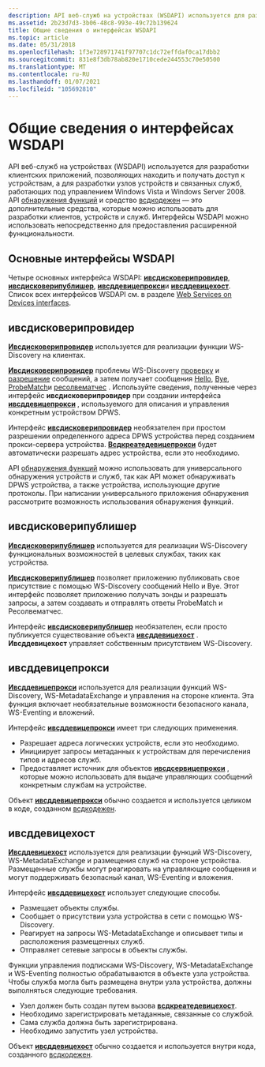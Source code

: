 ```yaml
---
description: API веб-служб на устройствах (WSDAPI) используется для разработки клиентских приложений, позволяющих находить и получать доступ к устройствам, а для разработки узлов устройств и связанных служб, работающих под управлением Windows Vista и Windows Server 2008.
ms.assetid: 2b23d7d3-3b06-48c8-993e-49c72b139624
title: Общие сведения о интерфейсах WSDAPI
ms.topic: article
ms.date: 05/31/2018
ms.openlocfilehash: 1f3e728971741f97707c1dc72effdaf0ca17dbb2
ms.sourcegitcommit: 831e8f3db78ab820e1710cede244553c70e50500
ms.translationtype: MT
ms.contentlocale: ru-RU
ms.lasthandoff: 01/07/2021
ms.locfileid: "105692810"
---
```

# <a name="overview-of-the-wsdapi-interfaces"></a>Общие сведения о интерфейсах WSDAPI

API веб-служб на устройствах (WSDAPI) используется для разработки клиентских приложений, позволяющих находить и получать доступ к устройствам, а для разработки узлов устройств и связанных служб, работающих под управлением Windows Vista и Windows Server 2008. API [обнаружения функций](/previous-versions/windows/desktop/fundisc/fd-portal) и средство [всдкодежен](web-services-for-devices-code-generator.md) — это дополнительные средства, которые можно использовать для разработки клиентов, устройств и служб. Интерфейсы WSDAPI можно использовать непосредственно для предоставления расширенной функциональности.

## <a name="major-wsdapi-interfaces"></a>Основные интерфейсы WSDAPI

Четыре основных интерфейса WSDAPI: [**ивсдисковерипровидер**](/windows/desktop/api/WsdDisco/nn-wsddisco-iwsdiscoveryprovider), [**ивсдисковерипублишер**](/windows/desktop/api/WsdDisco/nn-wsddisco-iwsdiscoverypublisher), [**ивсддевицепрокси**](/windows/desktop/api/WsdClient/nn-wsdclient-iwsddeviceproxy)и [**ивсддевицехост**](/windows/desktop/api/WsdHost/nn-wsdhost-iwsddevicehost). Список всех интерфейсов WSDAPI см. в разделе [Web Services on Devices interfaces](web-services-for-devices-interfaces.md).

## <a name="iwsdiscoveryprovider"></a>ивсдисковерипровидер

[**Ивсдисковерипровидер**](/windows/desktop/api/WsdDisco/nn-wsddisco-iwsdiscoveryprovider) используется для реализации функции WS-Discovery на клиентах.

[**Ивсдисковерипровидер**](/windows/desktop/api/WsdDisco/nn-wsddisco-iwsdiscoveryprovider) проблемы WS-Discovery [проверку](probe-message.md) и [разрешение](resolve-message.md) сообщений, а затем получает сообщения [Hello](hello-message.md), [Bye](bye-message.md), [ProbeMatch](probematches-message.md)и [ресолвематчес](resolvematches-message.md) . Используйте сведения, полученные через интерфейс **ивсдисковерипровидер** при создании интерфейса [**ивсддевицепрокси**](/windows/desktop/api/WsdClient/nn-wsdclient-iwsddeviceproxy) , используемого для описания и управления конкретным устройством DPWS.

Интерфейс [**ивсдисковерипровидер**](/windows/desktop/api/WsdDisco/nn-wsddisco-iwsdiscoveryprovider) необязателен при простом разрешении определенного адреса DPWS устройства перед созданием прокси-сервера устройства. [**Всдкреатедевицепрокси**](/windows/desktop/api/WsdClient/nf-wsdclient-wsdcreatedeviceproxy) будет автоматически разрешать адрес устройства, если это необходимо.

API [обнаружения функций](/previous-versions/windows/desktop/fundisc/fd-portal) можно использовать для универсального обнаружения устройств и служб, так как API может обнаруживать DPWS устройства, а также устройства, использующие другие протоколы. При написании универсального приложения обнаружения рассмотрите возможность использования обнаружения функций.

## <a name="iwsdiscoverypublisher"></a>ивсдисковерипублишер

[**Ивсдисковерипублишер**](/windows/desktop/api/WsdDisco/nn-wsddisco-iwsdiscoverypublisher) используется для реализации WS-Discovery функциональных возможностей в целевых службах, таких как устройства.

[**Ивсдисковерипублишер**](/windows/desktop/api/WsdDisco/nn-wsddisco-iwsdiscoverypublisher) позволяет приложению публиковать свое присутствие с помощью WS-Discovery сообщений Hello и Bye. Этот интерфейс позволяет приложению получать зонды и разрешать запросы, а затем создавать и отправлять ответы ProbeMatch и Ресолвематчес.

Интерфейс [**ивсдисковерипублишер**](/windows/desktop/api/WsdDisco/nn-wsddisco-iwsdiscoverypublisher) необязателен, если просто публикуется существование объекта [**ивсддевицехост**](/windows/desktop/api/WsdHost/nn-wsdhost-iwsddevicehost) . **Ивсддевицехост** управляет собственным присутствием WS-Discovery.

## <a name="iwsddeviceproxy"></a>ивсддевицепрокси

[**Ивсддевицепрокси**](/windows/desktop/api/WsdClient/nn-wsdclient-iwsddeviceproxy) используется для реализации функций WS-Discovery, WS-MetadataExchange и управления на стороне клиента. Эта функция включает необязательные возможности безопасного канала, WS-Eventing и вложений.

Интерфейс [**ивсддевицепрокси**](/windows/desktop/api/WsdClient/nn-wsdclient-iwsddeviceproxy) имеет три следующих применения.

-   Разрешает адреса логических устройств, если это необходимо.
-   Инициирует запросы метаданных к устройствам для перечисления типов и адресов служб.
-   Предоставляет источник для объектов [**ивсдсервицепрокси**](/windows/desktop/api/WsdClient/nn-wsdclient-iwsdserviceproxy) , которые можно использовать для выдаче управляющих сообщений конкретным службам на устройстве.

Объект [**ивсддевицепрокси**](/windows/desktop/api/WsdClient/nn-wsdclient-iwsddeviceproxy) обычно создается и используется целиком в коде, созданном [всдкодежен](web-services-for-devices-code-generator.md).

## <a name="iwsddevicehost"></a>ивсддевицехост

[**Ивсддевицехост**](/windows/desktop/api/WsdHost/nn-wsdhost-iwsddevicehost) используется для реализации функций WS-Discovery, WS-MetadataExchange и размещения служб на стороне устройства. Размещенные службы могут реагировать на управляющие сообщения и могут поддерживать безопасный канал, WS-Eventing и вложения.

Интерфейс [**ивсддевицехост**](/windows/desktop/api/WsdHost/nn-wsdhost-iwsddevicehost) использует следующие способы.

-   Размещает объекты службы.
-   Сообщает о присутствии узла устройства в сети с помощью WS-Discovery.
-   Реагирует на запросы WS-MetadataExchange и описывает типы и расположения размещенных служб.
-   Отправляет сетевые запросы в объекты службы.

Функции управления подписками WS-Discovery, WS-MetadataExchange и WS-Eventing полностью обрабатываются в объекте узла устройства. Чтобы служба могла быть размещена внутри узла устройства, должны выполняться следующие требования.

-   Узел должен быть создан путем вызова [**всдкреатедевицехост**](/windows/desktop/api/WsdHost/nf-wsdhost-wsdcreatedevicehost).
-   Необходимо зарегистрировать метаданные, связанные со службой.
-   Сама служба должна быть зарегистрирована.
-   Необходимо запустить узел устройства.

Объект [**ивсддевицехост**](/windows/desktop/api/WsdHost/nn-wsdhost-iwsddevicehost) обычно создается и используется внутри кода, созданного [всдкодежен](web-services-for-devices-code-generator.md).

 

 
